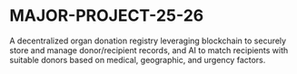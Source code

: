 # MAJOR-PROJECT-25-26
A decentralized organ donation registry leveraging blockchain to securely store and manage donor/recipient records, and AI to match recipients with suitable donors based on medical, geographic, and urgency factors.
